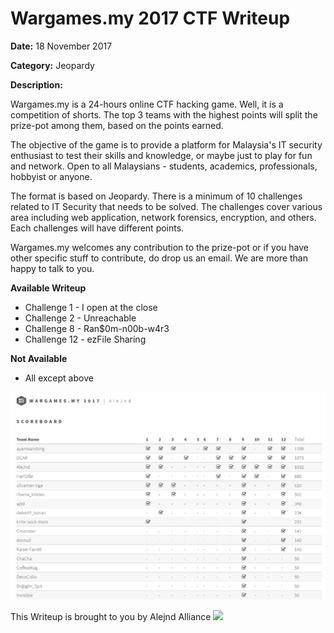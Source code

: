 # Wargames.my 2017 CTF Writeup

**Date:** 18 November 2017

**Category:** Jeopardy

**Description:**

Wargames.my is a 24-hours online CTF hacking game. Well, it is a competition of shorts. The top 3 teams with the highest points will split the prize-pot among them, based on the points earned.

The objective of the game is to provide a platform for Malaysia's IT security enthusiast to test their skills and knowledge, or maybe just to play for fun and network. Open to all Malaysians - students, academics, professionals, hobbyist or anyone.

The format is based on Jeopardy. There is a minimum of 10 challenges related to IT Security that needs to be solved. The challenges cover various area including web application, network forensics, encryption, and others. Each challenges will have different points.

Wargames.my welcomes any contribution to the prize-pot or if you have other specific stuff to contribute, do drop us an email. We are more than happy to talk to you.


**Available Writeup**

- Challenge 1 - I open at the close
- Challenge 2 - Unreachable
- Challenge 8 - Ran$0m-n00b-w4r3
- Challenge 12 - ezFile Sharing


**Not Available**
- All except above

![image](https://raw.githubusercontent.com/alejndalliance/Wargames.my-2017-CTF-Writeup/master/score.PNG)


This Writeup is brought to you by Alejnd Alliance <img src="https://github.com/najashark/KICTM-2017-CTF-Writeup/blob/master/logo.png?raw=true" width="40">

